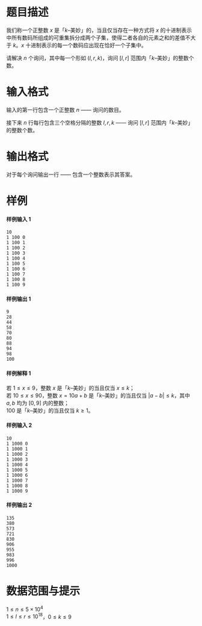 
# 题目描述

我们称一个正整数 $x$ 是「$k$–美妙」的，当且仅当存在一种方式将 $x$ 的十进制表示中所有数码所组成的可重集拆分成两个子集，使得二者各自的元素之和的差值不大于 $k$。$x$ 十进制表示的每一个数码应出现在恰好一个子集中。

请解决 $n$ 个询问，其中每一个形如 $(l, r, k)$，询问 $[l, r]$ 范围内「$k$–美妙」的整数个数。

# 输入格式

输入的第一行包含一个正整数 $n$ —— 询问的数目。

接下来 $n$ 行每行包含三个空格分隔的整数 $l, r, k$ —— 询问 $[l, r]$ 范围内「$k$–美妙」的整数个数。

# 输出格式

对于每个询问输出一行 —— 包含一个整数表示其答案。

# 样例

#### 样例输入 1
```plain
10
1 100 0
1 100 1
1 100 2
1 100 3
1 100 4
1 100 5
1 100 6
1 100 7
1 100 8
1 100 9
```
#### 样例输出 1
```plain
9
28
44
58
70
80
88
94
98
100
```
#### 样例解释 1
若 $1 \leq x \leq 9$，整数 $x$ 是「$k$–美妙」的当且仅当 $x \leq k$；  
若 $10 \leq x \leq 90$，整数 $x = 10a + b$ 是「$k$–美妙」的当且仅当 $|a - b| \leq k$，其中 $a, b$ 均为 $[0, 9]$ 内的整数；  
$100$ 是「$k$–美妙」的当且仅当 $k \geq 1$。

#### 样例输入 2
```plain
10
1 1000 0
1 1000 1
1 1000 2
1 1000 3
1 1000 4
1 1000 5
1 1000 6
1 1000 7
1 1000 8
1 1000 9
```
#### 样例输出 2
```plain
135
380
573
721
830
906
955
983
996
1000
```

# 数据范围与提示

$1 \leq n \leq 5 \times 10^4$  
$1 \leq l \leq r \leq 10^{18}$，$0 \leq k \leq 9$

